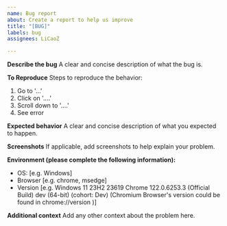 ```yaml
---
name: Bug report
about: Create a report to help us improve
title: "[BUG]"
labels: bug
assignees: LiCaoZ

---
```


**Describe the bug**
A clear and concise description of what the bug is.

**To Reproduce**
Steps to reproduce the behavior:
1. Go to '...'
2. Click on '....'
3. Scroll down to '....'
4. See error

**Expected behavior**
A clear and concise description of what you expected to happen.

**Screenshots**
If applicable, add screenshots to help explain your problem.

**Environment (please complete the following information):**
 - OS: [e.g. Windows]
 - Browser [e.g. chrome, msedge]
 - Version [e.g. Windows 11 23H2 23619 Chrome 122.0.6253.3 (Official Build) dev (64-bit) (cohort: Dev) (Chromium Browser's version could be found in chrome://version )]

**Additional context**
Add any other context about the problem here.
